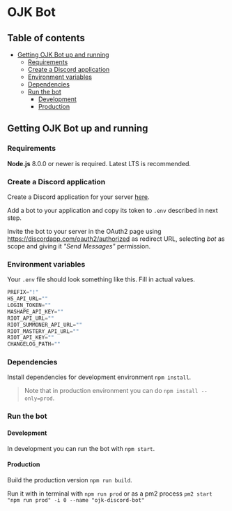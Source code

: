 # OJK Bot

## Table of contents

- [Getting OJK Bot up and running](#getting-ojk-bot-up-and-running)
  - [Requirements](#requirements)
  - [Create a Discord application](#create-a-discord-application)
  - [Environment variables](#environment-variables)
  - [Dependencies](#dependencies)
  - [Run the bot](#run-the-bot)
    - [Development](#development)
    - [Production](#production)

## Getting OJK Bot up and running

### Requirements

**Node.js** 8.0.0 or newer is required. Latest LTS is recommended.

### Create a Discord application

Create a Discord application for your server [here](https://discordapp.com/developers/applications/).

Add a bot to your application and copy its token to `.env` described in next step.

Invite the bot to your server in the OAuth2 page using https://discordapp.com/oauth2/authorized as redirect URL, selecting _bot_ as scope and giving it _"Send Messages"_ permission.

### Environment variables

Your `.env` file should look something like this. Fill in actual values.

```javascript
PREFIX="!"
HS_API_URL=""
LOGIN_TOKEN=""
MASHAPE_API_KEY=""
RIOT_API_URL=""
RIOT_SUMMONER_API_URL=""
RIOT_MASTERY_API_URL=""
RIOT_API_KEY=""
CHANGELOG_PATH=""
```

### Dependencies

Install dependencies for development environment `npm install`.

> Note that in production environment you can do `npm install --only=prod`.

### Run the bot

#### Development

In development you can run the bot with `npm start`.

#### Production

Build the production version `npm run build`.

Run it with in terminal with `npm run prod` or as a pm2 process `pm2 start "npm run prod" -i 0 --name "ojk-discord-bot"`
